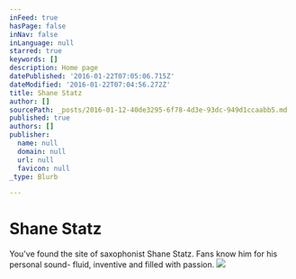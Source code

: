 ```yaml
---
inFeed: true
hasPage: false
inNav: false
inLanguage: null
starred: true
keywords: []
description: Home page
datePublished: '2016-01-22T07:05:06.715Z'
dateModified: '2016-01-22T07:04:56.272Z'
title: Shane Statz
author: []
sourcePath: _posts/2016-01-12-40de3295-6f78-4d3e-93dc-949d1ccaabb5.md
published: true
authors: []
publisher:
  name: null
  domain: null
  url: null
  favicon: null
_type: Blurb

---
```

# Shane Statz

You've found the site of saxophonist Shane Statz. Fans know him for his personal sound- fluid, inventive and filled with passion.
![](https://the-grid-user-content.s3-us-west-2.amazonaws.com/ece0ae86-cab2-4e80-95dc-705ecf261a5f.jpg)
